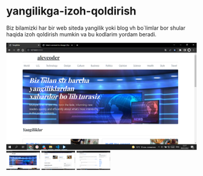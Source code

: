 # yangilikga-izoh-qoldirish
Biz bilamizki har bir web siteda yangilik yoki blog vh bo`limlar bor shular haqida izoh qoldirish mumkin va bu kodlarim yordam beradi. 

![Gaboso](https://github.com/ALEVcoder/yangilikga-izoh-qoldirish/blob/main/screen/1.png "ALEVcoder")
<code><a href="https://github.com/ALEVcoder/yangilikga-izoh-qoldirish" target="_blank"><img height="50" src="https://github.com/ALEVcoder/yangilikga-izoh-qoldirish/blob/main/screen/1.png"></a></code>
<code><a href="https://github.com/ALEVcoder/yangilikga-izoh-qoldirish" target="_blank"><img height="50" src="https://github.com/ALEVcoder/yangilikga-izoh-qoldirish/blob/main/screen/2.png"></a></code>
<code><a href="https://github.com/ALEVcoder/yangilikga-izoh-qoldirish" target="_blank"><img height="50" src="https://github.com/ALEVcoder/yangilikga-izoh-qoldirish/blob/main/screen/3.png"></a></code>
